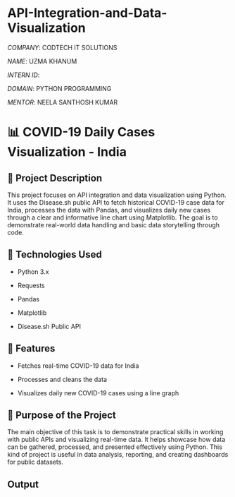 # API-Integration-and-Data-Visualization

*COMPANY*: CODTECH IT SOLUTIONS

*NAME*: UZMA KHANUM

*INTERN ID*: 

*DOMAIN*: PYTHON PROGRAMMING

*MENTOR*: NEELA SANTHOSH KUMAR

# 📊 COVID-19 Daily Cases Visualization - India

## 📄 Project Description
This project focuses on API integration and data visualization using Python. It uses the Disease.sh public API to fetch historical COVID-19 case data for India, processes the data with Pandas, and visualizes daily new cases through a clear and informative line chart using Matplotlib. The goal is to demonstrate real-world data handling and basic data storytelling through code.

## 🔧 Technologies Used
- Python 3.x
  
- Requests
  
- Pandas
  
- Matplotlib
  
- Disease.sh Public API

## 📌 Features

- Fetches real-time COVID-19 data for India
  
- Processes and cleans the data
  
- Visualizes daily new COVID-19 cases using a line graph

## 🎯 Purpose of the Project

The main objective of this task is to demonstrate practical skills in working with public APIs and visualizing real-time data. It helps showcase how data can be gathered, processed, and presented effectively using Python. This kind of project is useful in data analysis, reporting, and creating dashboards for public datasets.

## Output




